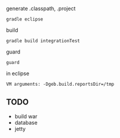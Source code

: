 generate .classpath, .project

    gradle eclipse

build

    gradle build integrationTest


guard

    guard

in eclipse

    VM arguments: -Dgeb.build.reportsDir=/tmp


## TODO
- build war
- database
- jetty
